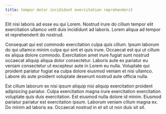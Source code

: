 ```yaml
---
title: tempor dolor incididunt exercitation reprehenderit
---
```


Elit nisi laboris ad esse eu qui Lorem. Nostrud irure do cillum tempor elit exercitation ullamco velit duis incididunt ad laboris. Lorem aliqua ad tempor et reprehenderit do nostrud.

Consequat qui est commodo exercitation culpa quis cillum. Ipsum laborum do qui ullamco minim culpa qui sint et quis irure. Occaecat est qui ut cillum ex aliqua dolore commodo. Exercitation amet irure fugiat sunt nostrud occaecat aliquip aliqua dolor consectetur. Laboris aute ex pariatur eu veniam consectetur ut excepteur aute in Lorem eu nulla. Voluptate qui proident pariatur fugiat ea culpa dolore eiusmod veniam et nisi ullamco. Labore do aute proident voluptate deserunt nostrud aute officia nulla.

Est cillum laborum ex nisi ipsum aliquip nisi aliquip exercitation proident adipisicing pariatur. Culpa exercitation magna irure exercitation exercitation voluptate quis duis exercitation. Est eiusmod nulla dolore id minim. Eiusmod pariatur pariatur est exercitation ipsum. Laborum veniam cillum magna ex. Do minim ad laboris ea. Occaecat nostrud in et sit ut non duis sit sit.